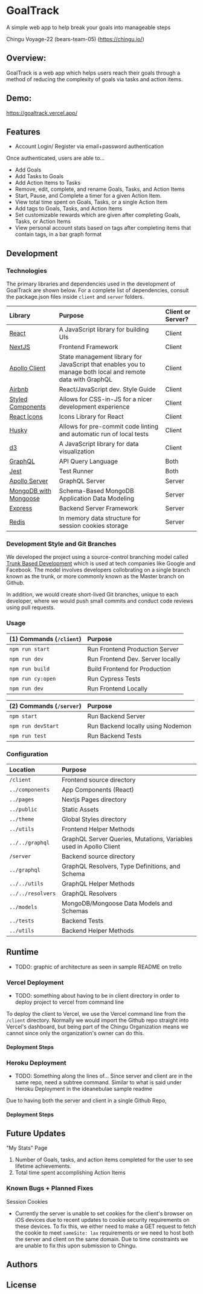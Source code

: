 # GoalTrack

A simple web app to help break your goals into manageable steps

Chingu Voyage-22 (bears-team-05) (https://chingu.io/)

## Overview:

GoalTrack is a web app which helps users reach their goals through a method of reducing the complexity of goals via tasks and action items.

## Demo:

https://goaltrack.vercel.app/

## Features

- Account Login/ Register via email+password authentication

Once authenticated, users are able to...

- Add Goals
- Add Tasks to Goals
- Add Action Items to Tasks
- Remove, edit, complete, and rename Goals, Tasks, and Action Items
- Start, Pause, and Complete a timer for a given Action Item.
- View total time spent on Goals, Tasks, or a single Action Item
- Add tags to Goals, Tasks, and Action Items
- Set customizable rewards which are given after completing Goals, Tasks, or Action Items
- View personal account stats based on tags after completing items that contain tags, in a bar graph format

## Development

### Technologies

The primary libraries and dependencies used in the development of GoalTrack are shown below. For a complete list of dependencies, consult the package.json files inside `client` and `server` folders.

| Library                             | Purpose                 | Client or Server? |
|:------------------------------------|:------------------------|:------------------------|
| [React](https://reactjs.org/) | A JavaScript library for building UIs | Client
| [NextJS](https://nextjs.org)        | Frontend Framework      | Client |
| [Apollo Client](https://www.apollographql.com/docs/react/) | State management library for JavaScript that enables you to manage both local and remote data with GraphQL   | Client |
| [Airbnb](https://airbnb.io/javascript/react/)       | React/JavaScript dev. Style Guide    | Client |
| [Styled Components](https://styled-components.com/) | Allows for CSS-in-JS for a nicer development experience | Client |
| [React Icons](https://react-icons.github.io/)       |  Icons Library for React     | Client |
| [Husky](https://github.com/typicode/husky) | Allows for pre-commit code linting and automatic run of local tests | Client |
| [d3](https://d3js.org/)       | A JavaScript library for data visualization | Client |
| [GraphQL](https://graphql.org/)       | API Query Language | Both |
| [Jest](https://jestjs.io/) | Test Runner | Both |
| [Apollo Server](https://www.apollographql.com/docs/apollo-server/)       | GraphQL Server      | Server |
| [MongoDB with Mongoose](https://mongoosejs.com/) | Schema-Based MongoDB Application Data Modeling | Server |
| [Express](https://expressjs.com/)       | Backend Server Framework | Server |
| [Redis](https://redis.io/)       | In memory data structure for session cookies storage | Server |

### Development Style and Git Branches

We developed the project using a source-control branching model called [Trunk Based Development](https://trunkbaseddevelopment.com/) which is used at tech companies like Google and Facebook. The model involves developers collobrating on a single branch known as the trunk, or more commonly known as the Master branch on Github.

In addition, we would create short-lived Git branches, unique to each developer, where we would push small commits and conduct code reviews using pull requests.

### Usage

| (1) Commands (`/client`)           | Purpose                           |
|:-----------------------------------|:----------------------------------|
| `npm run start`                    | Run Frontend Production Server    |
| `npm run dev`                      | Run Frontend Dev. Server locally  |
| `npm run build`                    | Build Frontend for Production     |
| `npm run cy:open`                  | Run Cypress Tests                 |
| `npm run dev`                      | Run Frontend Locally              |


| (2) Commands (`/server`)         | Purpose                            |
|:---------------------------------|:-----------------------------------|
| `npm start`                      | Run Backend Server                 |
| `npm run devStart`               | Run Backend locally using Nodemon  |
| `npm run test`                   | Run Backend Tests                  |

### Configuration

| Location                           | Purpose                     |
|:-----------------------------------|:----------------------------|
| `/client`                          | Frontend source directory   |
| `../components`                    | App Components (React)      |
| `../pages`                         | Nextjs Pages directory      |
| `../public`                        | Static Assets               |
| `../theme`                         | Global Styles directory     |
| `../utils`                         | Frontend Helper Methods     |
| `../../graphql`                    | GraphQL Server Queries, Mutations, Variables used in Apollo Client  |
| `/server`                          | Backend source directory   |
| `../graphql`                       | GraphQL Resolvers, Type Definitions, and Schema   |
| `../../utils`                      | GraphQL Helper Methods   |
| `../../resolvers`                  | GraphQL Resolvers   |
| `../models`                        | MongoDB/Mongoose Data Models and Schemas   |
| `../tests`                         | Backend Tests   |
| `../utils`                         | Backend Helper Methods   |

## Runtime

- TODO: graphic of architecture as seen in sample README on trello

### Vercel Deployment

- TODO: something about having to be in client directory in order to deploy project to vercel from command line

To deploy the client to Vercel, we use the Vercel command line from the `/client` directory. Normally we would import the Github repo straight into Vercel's dashboard, but being part of the Chingu Organization means we cannot since only the organization's owner can do this.

#### Deployment Steps

### Heroku Deployment

- TODO: Something along the lines of... Since server and client are in the same repo, need a subtree command. Similar to what is said under Heroku Deployment in the ideanebulae sample readme

Due to having both the server and client in a single Github Repo, 

#### Deployment Steps

## Future Updates

"My Stats" Page
1. Number of Goals, tasks, and action items completed for the user to see lifetime achievements.
2. Total time spent accomplishing Action Items

### Known Bugs + Planned Fixes

Session Cookies
- Currently the server is unable to set cookies for the client's browser on iOS devices due to recent updates to cookie security requirements on these devices. To fix this, we either need to make a GET request to fetch the cookie to meet `sameSite: lax` requirements or we need to host both the server and client on the same domain. Due to time constraints we are unable to fix this upon  submission to Chingu.

## Authors

## License